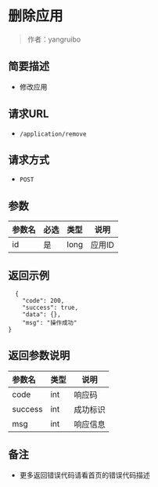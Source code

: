 # 删除应用

> 作者：yangruibo

## 简要描述
- 修改应用

## 请求URL
- `/application/remove `

## 请求方式
- `POST`

## 参数

|参数名|必选|类型|说明|
|:----    |:---|:----- |-----   |
|id |是  |long |应用ID |

## 返回示例
```
  {
    "code": 200,
    "success": true,
    "data": {},
    "msg": "操作成功"
}
```

## 返回参数说明
|参数名|类型|说明|
|:-----  |:-----|-----|
|code |int   |响应码  |
|success |int   |成功标识  |
|msg |int   |响应信息  |

## 备注
- 更多返回错误代码请看首页的错误代码描述